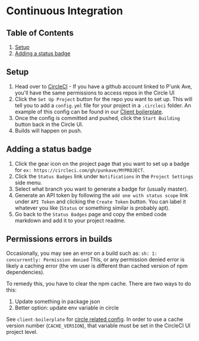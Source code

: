 # Continuous Integration

## Table of Contents
1. [Setup](#setup)
2. [Adding a status badge](#adding-a-status-badge)


## Setup

1. Head over to [CircleCI](https://circleci.com/add-projects/gh/punkave) - If you have a github account linked to P'unk Ave, you'll have the same permissions to access repos in the Circle UI
2. Click the `Set Up Project` button for the repo you want to set up. This will tell you to add a `config.yml` file for your project in a `.circleci` folder. An example of this config can be found in our [Client boilerplate](https://github.com/punkave/client-boilerplate/blob/master/.circleci/config.yml).
3. Once the config is committed and pushed, click the `Start Building` button back in the Circle UI.
4. Builds will happen on push.

## Adding a status badge

1. Click the gear icon on the project page that you want to set up a badge for `ex: https://circleci.com/gh/punkave/MYPROJECT`.
2. Click the `Status Badges` link under `Notifications` in the `Project Settings` side menu.
3. Select what branch you want to generate a badge for (usually master).
4. Generate an API token by following the `add one with status scope` link under `API Token` and clicking the `Create Token` button. You can label it whatever you like (`Status` or something similar is probably apt).
5. Go back to the `Status Badges` page and copy the embed code markdown and add it to your project readme.

## Permissions errors in builds

Occasionally, you may see an error on a build such as:
`sh: 1: concurrently: Permission denied`
This, or any permission denied error is likely a caching error (the vm user is different than cached version of npm dependencies).

To remedy this, you have to clear the npm cache. There are two ways to do this:
1. Update something in package json
2. Better option: update env variable in circle

See `client-boilerplate` for [circle related config](https://github.com/punkave/client-boilerplate/blob/master/.circleci/config.yml). In order to use a cache version number (`CACHE_VERSION`), that variable must be set in the CircleCI UI project level.

